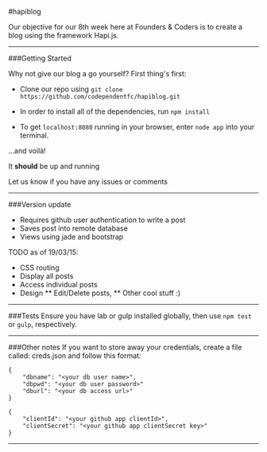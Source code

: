 #hapiblog

Our objective for our 8th week here at Founders & Coders is to create a blog using the framework Hapi.js.

------

###Getting Started

Why not give our blog a go yourself? First thing's first:

* Clone our repo using ```git clone https://github.com/codependentfc/hapiblog.git```

* In order to install all of the dependencies, run ```npm install```

* To get ```localhost:8080``` running in your browser, enter ```node app``` into your terminal.

...and voilà!

It **should** be up and running

Let us know if you have any issues or comments

------

###Version update
* Requires github user authentication to write a post
* Saves post into remote database
* Views using jade and bootstrap

TODO as of 19/03/15: 
* CSS routing
* Display all posts
* Access individual posts
* Design
** Edit/Delete posts,
** Other cool stuff :)

------

###Tests
Ensure you have lab or gulp installed globally, then use ```npm test``` or ```gulp```, respectively.

------

###Other notes
If you want to store away your credentials, create a file called: creds.json and follow this format:

```
{
	"dbname": "<your db user name>",
	"dbpwd": "<your db user password>"
	"dburl": "<your db access url>"
}

{
	"clientId": "<your github app clientId>",
	"clientSecret": "<your github app clientSecret key>"
}

```
------
